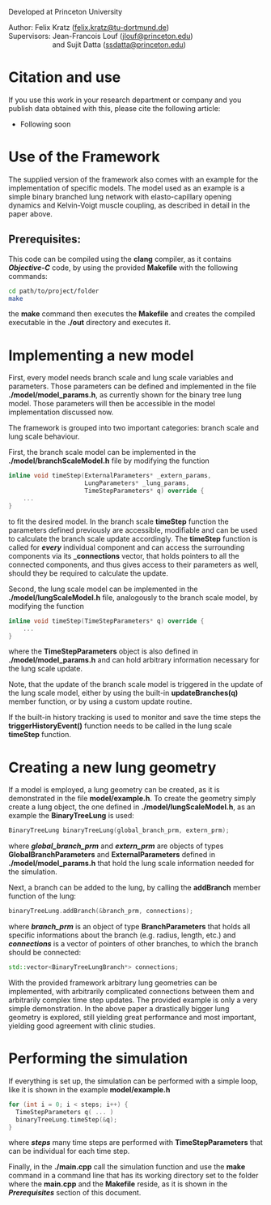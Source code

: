 Developed at Princeton University

Author: Felix Kratz (felix.kratz@tu-dortmund.de)<br/>
Supervisors: Jean-Francois Louf (jlouf@princeton.edu)<br/>
&nbsp;&nbsp;&nbsp;&nbsp;&nbsp;&nbsp;&nbsp;&nbsp;&nbsp;&nbsp;&nbsp;&nbsp;&nbsp;&nbsp;&nbsp;&nbsp;&nbsp;&nbsp;&nbsp;&nbsp;&nbsp;
             and Sujit Datta (ssdatta@princeton.edu)

# Citation and use
If you use this work in your research department or company and
you publish data obtained with this, please cite the following
article:

* Following soon

# Use of the Framework
The supplied version of the framework also comes with an example for the
implementation of specific models. The model used as an example is a simple
binary branched lung network with elasto-capillary opening dynamics and
Kelvin-Voigt muscle coupling, as described in detail in the paper above.

## Prerequisites:
This code can be compiled using the **clang** compiler, as it
contains ***Objective-C*** code, by using the provided **Makefile**
with the following commands:
```bash
cd path/to/project/folder
make
```
the **make** command then executes the **Makefile** and creates the
compiled executable in the **./out** directory and executes it.

# Implementing a new model
First, every model needs branch scale and lung scale variables and parameters.
Those parameters can be defined and implemented in the file **./model/model_params.h**, as
currently shown for the binary tree lung model. Those parameters will then be
accessible in the model implementation discussed now.

The framework is grouped into two important categories: branch scale and lung scale behaviour.

First, the branch scale model can be implemented in the **./model/branchScaleModel.h**
file by modifying the function
```C++
inline void timeStep(ExternalParameters* _extern_params,
                     LungParameters* _lung_params,
                     TimeStepParameters* q) override {
    ...
}
```
to fit the desired model. In the branch scale **timeStep** function
the parameters defined previously are accessible, modifiable and can be used to
calculate the branch scale update accordingly.
The **timeStep** function is called for ***every*** individual component and
can access the surrounding components via its **_connections** vector, that
holds pointers to all the connected components, and thus gives access to their
parameters as well, should they be required to calculate the update.

Second, the lung scale model can be implemented in the **./model/lungScaleModel.h**
file, analogously to the branch scale model, by modifying the function
```C++
inline void timeStep(TimeStepParameters* q) override {
    ...
}
```
where the **TimeStepParameters** object is also defined in **./model/model_params.h**
and can hold arbitrary information necessary for the lung scale update.

Note, that the update of the branch scale model is triggered in the
update of the lung scale model, either by using the built-in **updateBranches(q)** member function,
or by using a custom update routine.

If the built-in history tracking is used to monitor and save the time steps
the **triggerHistoryEvent()** function needs to be called in the lung scale
**timeStep** function.

# Creating a new lung geometry
If a model is employed, a lung geometry can be created, as it is demonstrated in
the file **model/example.h**.
To create the geometry simply create a lung object, the one defined in **./model/lungScaleModel.h**, as an example the **BinaryTreeLung** is used:
```C++
BinaryTreeLung binaryTreeLung(global_branch_prm, extern_prm);
```
where ***global_branch_prm*** and ***extern_prm*** are objects of types
**GlobalBranchParameters** and **ExternalParameters** defined in **./model/model_params.h** that hold the lung scale information needed for the simulation.

Next, a branch can be added to the lung, by calling the **addBranch** member function
of the lung:
```C++
binaryTreeLung.addBranch(&branch_prm, connections);
```
where ***branch_prm*** is an object of type **BranchParameters** that
holds all specific informations about the branch (e.g. radius, length, etc.)
and ***connections*** is a vector of pointers of other branches, to which
the branch should be connected:
```C++
std::vector<BinaryTreeLungBranch*> connections;
```

With the provided framework arbitrary lung geometries can be implemented, with
arbitrarily complicated connections between them and arbitrarily complex time step
updates. The provided example is only a very simple demonstration. In the
above paper a drastically bigger lung geometry is explored, still yielding
great performance and most important, yielding good agreement with clinic studies.

# Performing the simulation
If everything is set up, the simulation can be performed with a simple loop,
like it is shown in the example **model/example.h**
```C++
for (int i = 0; i < steps; i++) {
  TimeStepParameters q( ... )
  binaryTreeLung.timeStep(&q);
}
```
where ***steps*** many time steps are performed with **TimeStepParameters** that
can be individual for each time step.

Finally, in the **./main.cpp** call the simulation function and use the
**make** command in a command line that has its working directory set to the
folder where the **main.cpp** and the **Makefile** reside, as it is shown in the
***Prerequisites*** section of this document.
